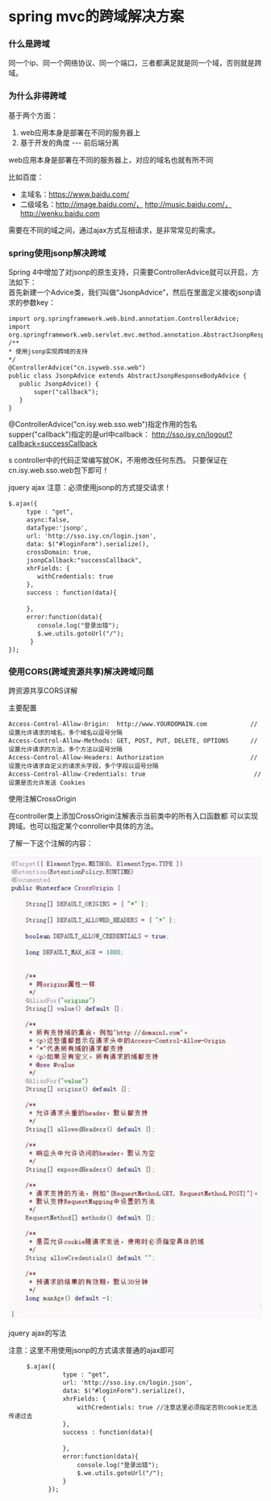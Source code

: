 # spring mvc的跨域解决方案

###  什么是跨域

同一个ip、同一个网络协议、同一个端口，三者都满足就是同一个域，否则就是跨域。

### 为什么非得跨域

基于两个方面：

1. web应用本身是部署在不同的服务器上
2. 基于开发的角度 --- 前后端分离

web应用本身是部署在不同的服务器上，对应的域名也就有所不同

比如百度：

- 主域名：https://www.baidu.com/
- 二级域名：http://image.baidu.com/， http://music.baidu.com/，http://wenku.baidu.com

需要在不同的域之间，通过ajax方式互相请求，是非常常见的需求。

### spring使用jsonp解决跨域

Spring 4中增加了对jsonp的原生支持，只需要ControllerAdvice就可以开启，方法如下：</br>
首先新建一个Advice类，我们叫做“JsonpAdvice”，然后在里面定义接收jsonp请求的参数key：

	import org.springframework.web.bind.annotation.ControllerAdvice;
	import org.springframework.web.servlet.mvc.method.annotation.AbstractJsonpResponseBodyAdvice;
	/**
	* 使用jsonp实现跨域的支持      
	*/
	@ControllerAdvice("cn.isyweb.sso.web")
	public class JsonpAdvice extends AbstractJsonpResponseBodyAdvice {
	   public JsonpAdvice() {
	       super("callback");
	   }
	}


@ControllerAdvice("cn.isy.web.sso.web")指定作用的包名</br>
supper("callback")指定的是url中callback：
http://sso.isy.cn/logout?callback=successCallback

s
controller中的代码正常编写就OK，不用修改任何东西。
只要保证在cn.isy.web.sso.web包下即可！

jquery ajax 注意：必须使用jsonp的方式提交请求！
	
	$.ajax({  
	     type : "get",  
	     async:false,  
	     dataType:'jsonp',
	     url: 'http://sso.isy.cn/login.json',
	     data: $("#loginForm").serialize(),
	     crossDomain: true,
	     jsonpCallback:"successCallback", 
	     xhrFields: {
	        withCredentials: true
	     },
	     success : function(data){ 
	                  
	     },  
	     error:function(data){  
	        console.log("登录出错");
	        $.we.utils.gotoUrl("/");
	      }  
	});

### 使用CORS(跨域资源共享)解决跨域问题

跨资源共享CORS详解 

主要配置
	
	Access-Control-Allow-Origin:  http://www.YOURDOMAIN.com            // 设置允许请求的域名，多个域名以逗号分隔
	Access-Control-Allow-Methods: GET, POST, PUT, DELETE, OPTIONS      // 设置允许请求的方法，多个方法以逗号分隔
	Access-Control-Allow-Headers: Authorization                        // 设置允许请求自定义的请求头字段，多个字段以逗号分隔
	Access-Control-Allow-Credentials: true                              // 设置是否允许发送 Cookies


使用注解CrossOrigin

在controller类上添加CrossOrigin注解表示当前类中的所有入口函数都
可以实现跨域。也可以指定某个conroller中具体的方法。

了解一下这个注解的内容：

![](./img/a.PNG)

jquery ajax的写法

注意：这里不用使用jsonp的方式请求普通的ajax即可

	     $.ajax({  
	               type : "get",  
	               url: 'http://sso.isy.cn/login.json',
	               data: $("#loginForm").serialize(),
	               xhrFields: {
	                   withCredentials: true //注意这里必须指定否则cookie无法传递过去
	               },
	               success : function(data){ 
	                  
	               },  
	               error:function(data){  
	                   console.log("登录出错");
	                   $.we.utils.gotoUrl("/");
	               }  
	           });